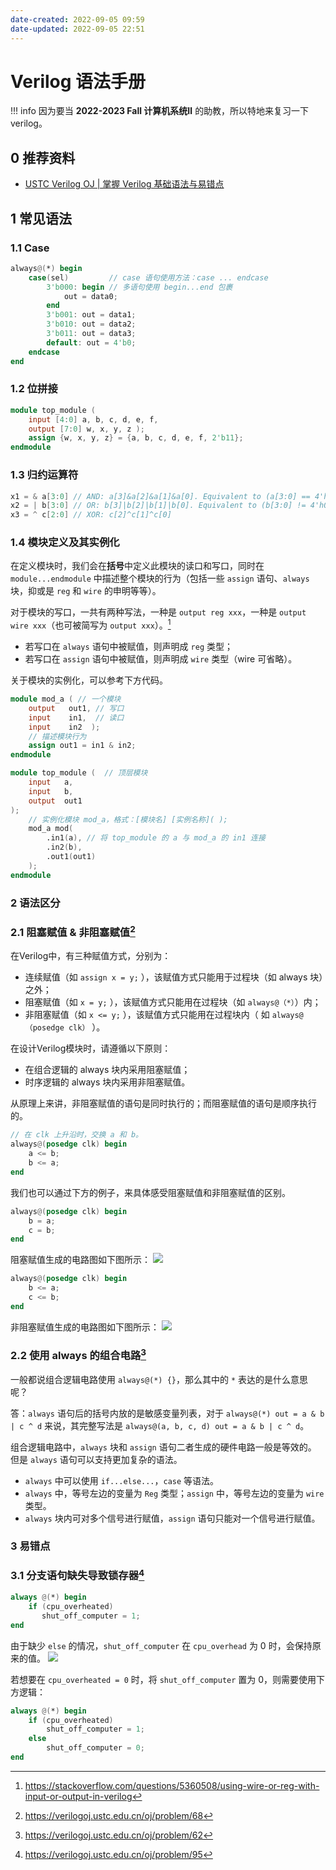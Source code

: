 ```yaml
---
date-created: 2022-09-05 09:59
date-updated: 2022-09-05 22:51
---
```


# Verilog 语法手册

!!! info
	因为要当 **2022-2023 Fall 计算机系统Ⅱ** 的助教，所以特地来复习一下 verilog。


## 0 推荐资料

- [USTC Verilog OJ | 掌握 Verilog 基础语法与易错点](https://verilogoj.ustc.edu.cn/oj/)

## 1 常见语法

### 1.1 Case

```verilog
always@(*) begin
	case(sel)         // case 语句使用方法：case ... endcase
		3'b000: begin // 多语句使用 begin...end 包裹
			out = data0;
		end
		3'b001: out = data1;
		3'b010: out = data2;
		3'b011: out = data3;
		default: out = 4'b0;
	endcase
end
```

### 1.2 位拼接

```verilog
module top_module (
    input [4:0] a, b, c, d, e, f,
    output [7:0] w, x, y, z );
    assign {w, x, y, z} = {a, b, c, d, e, f, 2'b11};
endmodule
```

### 1.3 归约运算符

```verilog
x1 = & a[3:0] // AND: a[3]&a[2]&a[1]&a[0]. Equivalent to (a[3:0] == 4'hf)  
x2 = | b[3:0] // OR: b[3]|b[2]|b[1]|b[0]. Equivalent to (b[3:0] != 4'h0)  
x3 = ^ c[2:0] // XOR: c[2]^c[1]^c[0]
```

### 1.4 模块定义及其实例化

在定义模块时，我们会在**括号**中定义此模块的读口和写口，同时在 `module...endmodule` 中描述整个模块的行为（包括一些 `assign` 语句、`always` 块，抑或是 `reg` 和 `wire` 的申明等等）。

对于模块的写口，一共有两种写法，一种是 `output reg xxx`，一种是 `output wire xxx`（也可被简写为 `output xxx`）。[^out]

- 若写口在 `always` 语句中被赋值，则声明成 `reg` 类型；
- 若写口在 `assign` 语句中被赋值，则声明成 `wire` 类型（wire 可省略）。

关于模块的实例化，可以参考下方代码。

```verilog
module mod_a ( // 一个模块
    output   out1, // 写口
    input    in1,  // 读口
    input    in2  );
    // 描述模块行为
    assign out1 = in1 & in2;
endmodule

module top_module (  // 顶层模块
	input	a,
    input	b,
    output	out1
);
	// 实例化模块 mod_a，格式：[模块名] [实例名称]( );
    mod_a mod( 
        .in1(a), // 将 top_module 的 a 与 mod_a 的 in1 连接
        .in2(b),
        .out1(out1)
    );
endmodule
```

### 2 语法区分

### 2.1 阻塞赋值 & 非阻塞赋值[^block]

在Verilog中，有三种赋值方式，分别为：

- 连续赋值（如 `assign x = y;` ），该赋值方式只能用于过程块（如 always 块）之外；
- 阻塞赋值（如 `x = y;` ），该赋值方式只能用在过程块（如 `always@（*）`）内；
- 非阻塞赋值（如 `x <= y;` ），该赋值方式只能用在过程块内（ 如 `always@（posedge clk）` ）。

在设计Verilog模块时，请遵循以下原则：

- 在组合逻辑的 always 块内采用阻塞赋值；
- 时序逻辑的 always 块内采用非阻塞赋值。

从原理上来讲，非阻塞赋值的语句是同时执行的；而阻塞赋值的语句是顺序执行的。

```verilog
// 在 clk 上升沿时，交换 a 和 b。
always@(posedge clk) begin
	a <= b;
	b <= a;
end
```

我们也可以通过下方的例子，来具体感受阻塞赋值和非阻塞赋值的区别。

```verilog
always@(posedge clk) begin
	b = a;
	c = b;
end
```

阻塞赋值生成的电路图如下图所示：
![](https://zerokei-imgurl.oss-cn-hangzhou.aliyuncs.com/img/20220905225058.png)

```verilog
always@(posedge clk) begin
	b <= a;
	c <= b;
end
```

非阻塞赋值生成的电路图如下图所示：
![](https://zerokei-imgurl.oss-cn-hangzhou.aliyuncs.com/img/20220905224951.png)

### 2.2 使用 always 的组合电路[^always]

一般都说组合逻辑电路使用 `always@(*) {}`，那么其中的 `*` 表达的是什么意思呢？

答：`always` 语句后的括号内放的是敏感变量列表，对于 `always@(*) out = a & b | c ^ d` 来说，其完整写法是 `always@(a, b, c, d) out = a & b | c ^ d`。

组合逻辑电路中，`always` 块和 `assign` 语句二者生成的硬件电路一般是等效的。 但是 `always` 语句可以支持更加复杂的语法。

- `always` 中可以使用 `if...else...`，`case` 等语法。
- `always` 中，等号左边的变量为 `Reg` 类型；`assign` 中，等号左边的变量为 `wire` 类型。
- `always` 块内可对多个信号进行赋值，`assign` 语句只能对一个信号进行赋值。

### 3 易错点

### 3.1 分支语句缺失导致锁存器[^latch]

```verilog
always @(*) begin
    if (cpu_overheated)
       shut_off_computer = 1;
end
```

由于缺少 `else` 的情况，`shut_off_computer` 在 `cpu_overhead` 为 0 时，会保持原来的值。
![](https://zerokei-imgurl.oss-cn-hangzhou.aliyuncs.com/img/20220905150232.png)

若想要在 `cpu_overheated = 0` 时，将 `shut_off_computer` 置为 0，则需要使用下方逻辑：

```verilog
always @(*) begin
    if (cpu_overheated)
	    shut_off_computer = 1;
    else 
		shut_off_computer = 0;
end
```

[^always]: https://verilogoj.ustc.edu.cn/oj/problem/62

[^latch]: https://verilogoj.ustc.edu.cn/oj/problem/95

[^out]: https://stackoverflow.com/questions/5360508/using-wire-or-reg-with-input-or-output-in-verilog

[^block]: https://verilogoj.ustc.edu.cn/oj/problem/68
